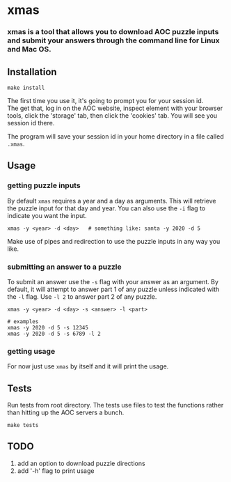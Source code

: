 # xmas

### xmas is a tool that allows you to download AOC puzzle inputs and submit your answers through the command line for Linux and Mac OS.  

## Installation
```
make install
```
The first time you use it, it's going to prompt you for your session id.  
The get that, log in on the AOC website, inspect element with your browser tools, click the 'storage' tab, then click the 'cookies' tab. You will see you session id there.  

The program will save your session id in your home directory in a file called `.xmas`.  

## Usage
### getting puzzle inputs
By default `xmas` requires a year and a day as arguments. This will retrieve the puzzle input for that day and year. You can also use the `-i` flag to indicate you want the input. 
```
xmas -y <year> -d <day>   # something like: santa -y 2020 -d 5  
```
Make use of pipes and redirection to use the puzzle inputs in any way you like.  

### submitting an answer to a puzzle
To submit an answer use the `-s` flag with your answer as an argument. By default, it will attempt to answer part 1 of any puzzle unless indicated with the `-l` flag. Use `-l 2` to answer part 2 of any puzzle.
```
xmas -y <year> -d <day> -s <answer> -l <part>

# examples
xmas -y 2020 -d 5 -s 12345
xmas -y 2020 -d 5 -s 6789 -l 2
```
### getting usage
For now just use `xmas` by itself and it will print the usage.

## Tests
Run tests from root directory. The tests use files to test the functions rather than hitting up the AOC servers a bunch.
```
make tests
```
## TODO
1. add an option to download puzzle directions
2. add '-h' flag to print usage
